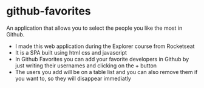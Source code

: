 # github-favorites
An application that allows you to select the people you like the most in Github.

- I made this web application during the Explorer course from Rocketseat
- It is a SPA built using html css and javascript
- In Github Favorites you can add your favorite developers in Github by just writing their usernames and clicking on the + button
- The users you add will be on a table list and you can also remove them if you want to, so they will disappear immediatly
